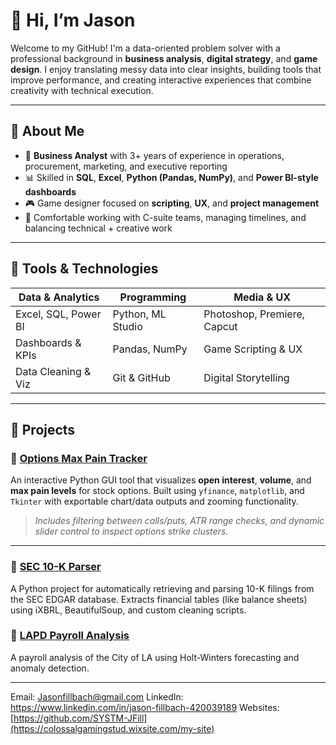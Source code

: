 # 👋 Hi, I’m Jason

Welcome to my GitHub! I'm a data-oriented problem solver with a professional background in **business analysis**, **digital strategy**, and **game design**. I enjoy translating messy data into clear insights, building tools that improve performance, and creating interactive experiences that combine creativity with technical execution.

---

## 💼 About Me

- 🧠 **Business Analyst** with 3+ years of experience in operations, procurement, marketing, and executive reporting  
- 📊 Skilled in **SQL**, **Excel**, **Python (Pandas, NumPy)**, and **Power BI-style dashboards**  
- 🎮 Game designer focused on **scripting**, **UX**, and **project management**  
- 🧰 Comfortable working with C-suite teams, managing timelines, and balancing technical + creative work  

---

## 🔧 Tools & Technologies

| Data & Analytics     | Programming        | Media & UX                  |
|----------------------|--------------------|------------------------------|
| Excel, SQL, Power BI | Python, ML Studio  | Photoshop, Premiere, Capcut |
| Dashboards & KPIs    | Pandas, NumPy      | Game Scripting & UX         |
| Data Cleaning & Viz  | Git & GitHub       | Digital Storytelling        |

---

## 📁 Projects

### 💸 [Options Max Pain Tracker](https://github.com/SYSTM-JFill/options-max-pain-tracker)
An interactive Python GUI tool that visualizes **open interest**, **volume**, and **max pain levels** for stock options. Built using `yfinance`, `matplotlib`, and `Tkinter` with exportable chart/data outputs and zooming functionality.

> _Includes filtering between calls/puts, ATR range checks, and dynamic slider control to inspect options strike clusters._

---

### 📄 [SEC 10-K Parser](https://github.com/SYSTM-JFill/EDGAR)
A Python project for automatically retrieving and parsing 10-K filings from the SEC EDGAR database. Extracts financial tables (like balance sheets) using iXBRL, BeautifulSoup, and custom cleaning scripts.

### 👮 [LAPD Payroll Analysis](https://github.com/SYSTM-JFill/la-city-payroll-analysis)
A payroll analysis of the City of LA using Holt-Winters forecasting and anomaly detection.


---


Email: Jasonfillbach@gmail.com
LinkedIn: https://www.linkedin.com/in/jason-fillbach-420039189
Websites: [https://github.com/SYSTM-JFill](https://colossalgamingstud.wixsite.com/my-site) 
